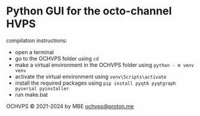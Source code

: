 # Python GUI for the octo-channel HVPS

compilation instructions:
- open a terminal
- go to the OCHVPS folder using `cd`
- make a virtual environment in the OCHVPS folder using `python - m venv venv`
- activate the virtual environment using `venv\Scripts\activate`
- install the required packages using `pip install pyqt6 pyqtgraph pyserial pyinstaller`
- run make.bat

OCHVPS © 2021-2024 by MBE ochvps@proton.me

